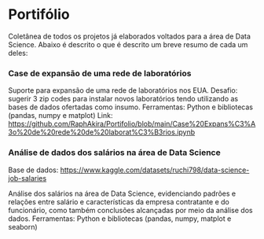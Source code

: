# Portifólio
Coletânea de todos os projetos já elaborados voltados para a área de Data Science. Abaixo é descrito o que é descrito um breve resumo de cada um deles: 


### Case de expansão de uma rede de laboratórios

Suporte para expansão de uma rede de laboratórios nos EUA. Desafio: sugerir 3 zip codes para instalar novos laboratórios tendo utilizando as bases de dados ofertadas como insumo.
Ferramentas: Python e bibliotecas (pandas, numpy e matplot)
Link: https://github.com/RaphAkira/Portifolio/blob/main/Case%20Expans%C3%A3o%20de%20rede%20de%20laborat%C3%B3rios.ipynb

### Análise de dados dos salários na área de Data Science
Base de dados: https://www.kaggle.com/datasets/ruchi798/data-science-job-salaries

Análise dos salários na área de Data Science, evidenciando padrões e relações entre salário e características da empresa contratante e do funcionário, como também conclusões alcançadas por meio da análise dos dados.
Ferramentas: Python e bibliotecas (pandas, numpy, matplot e seaborn)
